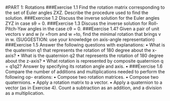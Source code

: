#PART 1: Rotations
###Exercise 1.1
Find the rotation matrix corresponding to the set of Euler angles ZXZ. Describe the procedure used to find the solution.
###Exercise 1.2
Discuss the inverse solution for the Euler angles ZYZ in case sθ = 0.
###Exercise 1.3
Discuss the inverse solution for Roll-Pitch-Yaw angles in the case cθ = 0.
###Exercise 1.4?
Given a pair of unit vectors v and w (v =from and w =to, find the minimal rotation that
brings v in w.
(SUGGESTION: use your knowledge on axis-angle representation)
###Exercise 1.5
Answer the following questions with explanations:
• What is the quaternion q1 that represents the rotation of 180 degree about the x-axis?
• What is the quaternion q2 that represents the rotation of 180 degree about the z-axis?
• What rotation is represented by composite quaternion q = q1q2? Answer by specifying
its rotation angle and axis.
•
###Exercise 1.6
Compare the number of additions and multiplications needed to perform the following op-
erations:
• Compose two rotation matrices.
• Compose two quaternions.
• Apply a rotation matrix to a vector.
• Apply a quaternion to a vector (as in Exercise 4).
Count a subtraction as an addition, and a division as a multiplication.
